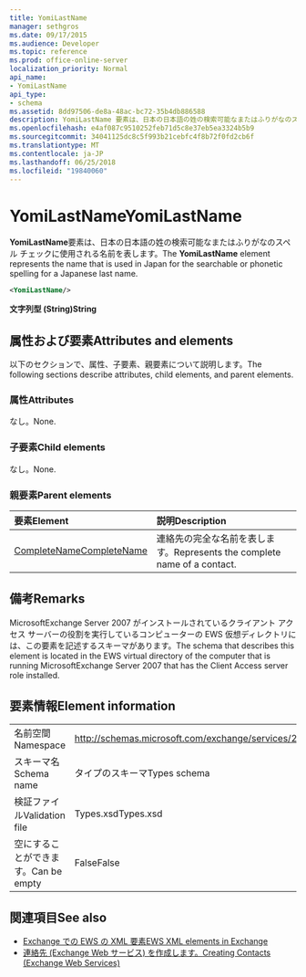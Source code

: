 ```yaml
---
title: YomiLastName
manager: sethgros
ms.date: 09/17/2015
ms.audience: Developer
ms.topic: reference
ms.prod: office-online-server
localization_priority: Normal
api_name:
- YomiLastName
api_type:
- schema
ms.assetid: 8dd97506-de8a-48ac-bc72-35b4db886588
description: YomiLastName 要素は、日本の日本語の姓の検索可能なまたはふりがなのスペル チェックに使用される名前を表します。
ms.openlocfilehash: e4af087c9510252feb71d5c8e37eb5ea3324b5b9
ms.sourcegitcommit: 34041125dc8c5f993b21cebfc4f8b72f0fd2cb6f
ms.translationtype: MT
ms.contentlocale: ja-JP
ms.lasthandoff: 06/25/2018
ms.locfileid: "19840060"
---
```

# <a name="yomilastname"></a><span data-ttu-id="442a5-103">YomiLastName</span><span class="sxs-lookup"><span data-stu-id="442a5-103">YomiLastName</span></span>

<span data-ttu-id="442a5-104">**YomiLastName**要素は、日本の日本語の姓の検索可能なまたはふりがなのスペル チェックに使用される名前を表します。</span><span class="sxs-lookup"><span data-stu-id="442a5-104">The **YomiLastName** element represents the name that is used in Japan for the searchable or phonetic spelling for a Japanese last name.</span></span> 
  
```xml
<YomiLastName/>
```

 <span data-ttu-id="442a5-105">**文字列型 (String)**</span><span class="sxs-lookup"><span data-stu-id="442a5-105">**String**</span></span>
## <a name="attributes-and-elements"></a><span data-ttu-id="442a5-106">属性および要素</span><span class="sxs-lookup"><span data-stu-id="442a5-106">Attributes and elements</span></span>

<span data-ttu-id="442a5-107">以下のセクションで、属性、子要素、親要素について説明します。</span><span class="sxs-lookup"><span data-stu-id="442a5-107">The following sections describe attributes, child elements, and parent elements.</span></span>
  
### <a name="attributes"></a><span data-ttu-id="442a5-108">属性</span><span class="sxs-lookup"><span data-stu-id="442a5-108">Attributes</span></span>

<span data-ttu-id="442a5-109">なし。</span><span class="sxs-lookup"><span data-stu-id="442a5-109">None.</span></span>
  
### <a name="child-elements"></a><span data-ttu-id="442a5-110">子要素</span><span class="sxs-lookup"><span data-stu-id="442a5-110">Child elements</span></span>

<span data-ttu-id="442a5-111">なし。</span><span class="sxs-lookup"><span data-stu-id="442a5-111">None.</span></span>
  
### <a name="parent-elements"></a><span data-ttu-id="442a5-112">親要素</span><span class="sxs-lookup"><span data-stu-id="442a5-112">Parent elements</span></span>

|<span data-ttu-id="442a5-113">**要素**</span><span class="sxs-lookup"><span data-stu-id="442a5-113">**Element**</span></span>|<span data-ttu-id="442a5-114">**説明**</span><span class="sxs-lookup"><span data-stu-id="442a5-114">**Description**</span></span>|
|:-----|:-----|
|[<span data-ttu-id="442a5-115">CompleteName</span><span class="sxs-lookup"><span data-stu-id="442a5-115">CompleteName</span></span>](completename.md) <br/> |<span data-ttu-id="442a5-116">連絡先の完全な名前を表します。</span><span class="sxs-lookup"><span data-stu-id="442a5-116">Represents the complete name of a contact.</span></span>  <br/> |
   
## <a name="remarks"></a><span data-ttu-id="442a5-117">備考</span><span class="sxs-lookup"><span data-stu-id="442a5-117">Remarks</span></span>

<span data-ttu-id="442a5-118">MicrosoftExchange Server 2007 がインストールされているクライアント アクセス サーバーの役割を実行しているコンピューターの EWS 仮想ディレクトリには、この要素を記述するスキーマがあります。</span><span class="sxs-lookup"><span data-stu-id="442a5-118">The schema that describes this element is located in the EWS virtual directory of the computer that is running MicrosoftExchange Server 2007 that has the Client Access server role installed.</span></span>
  
## <a name="element-information"></a><span data-ttu-id="442a5-119">要素情報</span><span class="sxs-lookup"><span data-stu-id="442a5-119">Element information</span></span>

|||
|:-----|:-----|
|<span data-ttu-id="442a5-120">名前空間</span><span class="sxs-lookup"><span data-stu-id="442a5-120">Namespace</span></span>  <br/> |http://schemas.microsoft.com/exchange/services/2006/types  <br/> |
|<span data-ttu-id="442a5-121">スキーマ名</span><span class="sxs-lookup"><span data-stu-id="442a5-121">Schema name</span></span>  <br/> |<span data-ttu-id="442a5-122">タイプのスキーマ</span><span class="sxs-lookup"><span data-stu-id="442a5-122">Types schema</span></span>  <br/> |
|<span data-ttu-id="442a5-123">検証ファイル</span><span class="sxs-lookup"><span data-stu-id="442a5-123">Validation file</span></span>  <br/> |<span data-ttu-id="442a5-124">Types.xsd</span><span class="sxs-lookup"><span data-stu-id="442a5-124">Types.xsd</span></span>  <br/> |
|<span data-ttu-id="442a5-125">空にすることができます。</span><span class="sxs-lookup"><span data-stu-id="442a5-125">Can be empty</span></span>  <br/> |<span data-ttu-id="442a5-126">False</span><span class="sxs-lookup"><span data-stu-id="442a5-126">False</span></span>  <br/> |
   
## <a name="see-also"></a><span data-ttu-id="442a5-127">関連項目</span><span class="sxs-lookup"><span data-stu-id="442a5-127">See also</span></span>

- [<span data-ttu-id="442a5-128">Exchange での EWS の XML 要素</span><span class="sxs-lookup"><span data-stu-id="442a5-128">EWS XML elements in Exchange</span></span>](ews-xml-elements-in-exchange.md)
- [<span data-ttu-id="442a5-129">連絡先 (Exchange Web サービス) を作成します。</span><span class="sxs-lookup"><span data-stu-id="442a5-129">Creating Contacts (Exchange Web Services)</span></span>](http://msdn.microsoft.com/library/4845917e-70d1-481c-bbd7-011ec6571789%28Office.15%29.aspx)

